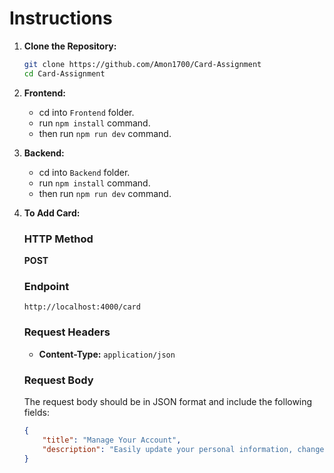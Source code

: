 # Instructions

1. **Clone the Repository:**
   ```bash
   git clone https://github.com/Amon1700/Card-Assignment
   cd Card-Assignment
   ```

2. **Frontend:**
   - cd into `Frontend` folder.
   - run `npm install` command.
   - then run `npm run dev` command.

3. **Backend:**
   - cd into `Backend` folder.
   - run `npm install` command.
   - then run `npm run dev` command.

4. **To Add Card:**
    ### HTTP Method
    **POST**

    ### Endpoint
    `http://localhost:4000/card`

    ### Request Headers
    - **Content-Type:** `application/json`
    
    ### Request Body
    The request body should be in JSON format and include the following fields:

    ```json
    {
        "title": "Manage Your Account",
        "description": "Easily update your personal information, change your password, and manage your preferences to enhance your experience"
    }
